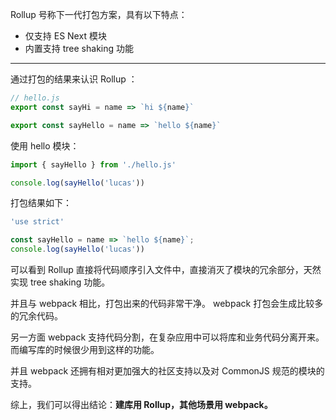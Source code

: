   Rollup 号称下一代打包方案，具有以下特点：

+ 仅支持 ES Next 模块
+ 内置支持 tree shaking 功能

------------------

通过打包的结果来认识 Rollup ：

~~~js
// hello.js
export const sayHi = name => `hi ${name}`

export const sayHello = name => `hello ${name}`
~~~

使用 hello 模块：

~~~js
import { sayHello } from './hello.js'

console.log(sayHello('lucas'))
~~~

打包结果如下：

~~~js
'use strict'

const sayHello = name => `hello ${name}`;
console.log(sayHello('lucas'))
~~~

可以看到 Rollup 直接将代码顺序引入文件中，直接消灭了模块的冗余部分，天然实现 tree shaking 功能。

并且与 webpack 相比，打包出来的代码非常干净。 webpack 打包会生成比较多的冗余代码。

另一方面 webpack 支持代码分割，在复杂应用中可以将库和业务代码分离开来。而编写库的时候很少用到这样的功能。

并且 webpack 还拥有相对更加强大的社区支持以及对 CommonJS 规范的模块的支持。

综上，我们可以得出结论：**建库用 Rollup，其他场景用 webpack。**